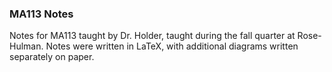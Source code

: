 ### MA113 Notes
Notes for MA113 taught by Dr. Holder, taught during the fall quarter at Rose-Hulman.
Notes were written in LaTeX, with additional diagrams written separately on paper.
